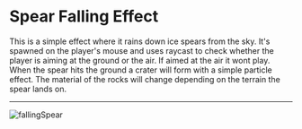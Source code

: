 # Spear Falling Effect

This is a simple effect where it rains down ice spears from the sky. It's spawned on the player's mouse and uses raycast to check whether the player is aiming at the ground or the air. If aimed at the air it wont play. When the spear hits the ground a crater will form with a simple particle effect. The material of the rocks will change depending on the terrain the spear lands on.

--------------------------------------------------------------------------------------------------------------------
![fallingSpear](https://github.com/Wigaloo/Spear-Falling-Effect/assets/147951408/9960c794-6ab0-4da8-b15b-6814f6aa85c8)

